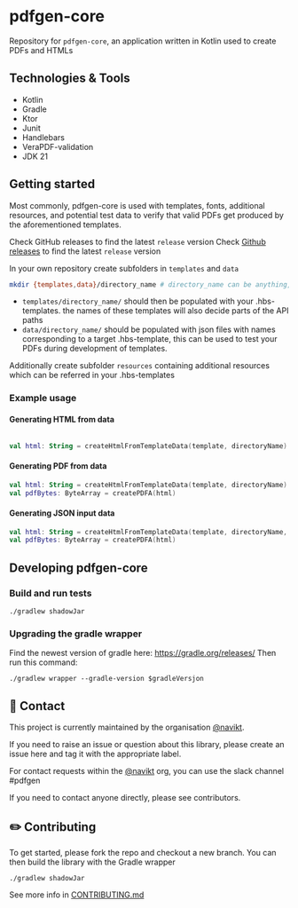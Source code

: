 # pdfgen-core
Repository for `pdfgen-core`, an application written in Kotlin used to create PDFs and HTMLs

## Technologies & Tools
* Kotlin
* Gradle
* Ktor
* Junit
* Handlebars
* VeraPDF-validation
* JDK 21

## Getting started

Most commonly, pdfgen-core is used with templates, fonts, additional resources, and potential test data to verify that valid PDFs get produced by the aforementioned templates.

Check GitHub releases to find the latest `release` version 
Check [Github releases](https://github.com/navikt/pdfgen-core/releases) to find the latest `release` version

In your own repository create subfolders in `templates` and `data`
```bash
mkdir {templates,data}/directory_name # directory_name can be anything, but it'll be a necessary part of the API later
````
* `templates/directory_name/` should then be populated with your .hbs-templates. the names of these templates will also decide parts of the API paths
* `data/directory_name/` should be populated with json files with names corresponding to a target .hbs-template, this can be used to test your PDFs during development of templates.

Additionally create subfolder `resources` containing additional resources which can be referred in your .hbs-templates


### Example usage
#### Generating HTML from data
```kotlin

val html: String = createHtmlFromTemplateData(template, directoryName)
```

#### Generating PDF from data
```kotlin
val html: String = createHtmlFromTemplateData(template, directoryName)
val pdfBytes: ByteArray = createPDFA(html)
```

#### Generating JSON input data
```kotlin
val html: String = createHtmlFromTemplateData(template, directoryName, jsonNode)
val pdfBytes: ByteArray = createPDFA(html)
```

## Developing pdfgen-core

### Build and run tests
`./gradlew shadowJar`

### Upgrading the gradle wrapper
Find the newest version of gradle here: https://gradle.org/releases/ Then run this command:

```./gradlew wrapper --gradle-version $gradleVersjon```


## 👥 Contact

This project is currently maintained by the organisation [@navikt](https://github.com/navikt).

If you need to raise an issue or question about this library, please create an issue here and tag it with the appropriate label.

For contact requests within the [@navikt](https://github.com/navikt) org, you can use the slack channel #pdfgen

If you need to contact anyone directly, please see contributors.

## ✏️ Contributing

To get started, please fork the repo and checkout a new branch. You can then build the library with the Gradle wrapper

```shell script
./gradlew shadowJar
```

See more info in [CONTRIBUTING.md](CONTRIBUTING.md)

